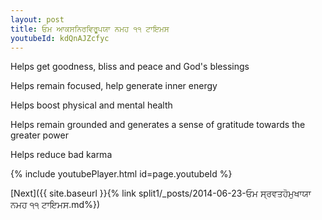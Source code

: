 ```yaml
---
layout: post
title: ਓਮ ਆਕਸਨਿਰਵਿਰੂਪਯਾ ਨਮਹ ੧੧ ਟਾਇਮਸ
youtubeId: kdQnAJZcfyc
---
```

 
 
Helps get goodness, bliss and peace and God's blessings
 
Helps remain focused, help generate inner energy 
 
Helps boost physical and mental health 
 
Helps remain grounded and generates a sense of gratitude towards the greater power 
 
Helps reduce bad karma
 
 
 
 


{% include youtubePlayer.html id=page.youtubeId %}
 
[Next]({{ site.baseurl }}{% link  split1/_posts/2014-06-23-ਓਮ ਸ੍ਰਵਤਹੋਮੁਖਾਯਾ ਨਮਹ ੧੧ ਟਾਇਮਸ.md%})
 
